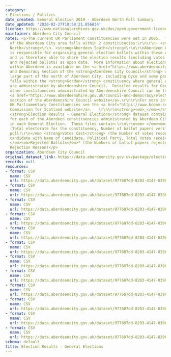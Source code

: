 ```yaml
---
category:
- Elections / Politics
date_created: General Election 2019 - Aberdeen North Poll Summary
date_updated: '2020-02-27T10:58:21.856834'
license: https://www.nationalarchives.gov.uk/doc/open-government-licence/version/3/
maintainer: Aberdeen City Council
notes: <p>The current UK Parliament constituencies were set in 2005.  The majority
  of the Aberdeen City area falls within 2 constituencies:\r\n\r\n- <strong>Aberdeen
  North</strong>\r\n- <strong>Aberdeen South</strong>\r\n\r\nAberdeen City Council
  is responsible for organising general election ballots within these constituencies
  and is therefore able to share the election results (including votes cast per candidate
  and rejected ballots) as open data.  More information about elections and voting
  within Aberdeen is available on the <a href="https://www.aberdeencity.gov.uk/services/council-and-democracy">Council
  and Democracy section of the <strong>Aberdeen City Council</strong> website</a>.\r\n\r\nA
  large part of the north of Aberdeen City, including Dyce and some parts of Bucksburn,
  falls within the <strong>Gordon</strong> constituency where general election ballots
  are administrated by Aberdeenshire Council.  Detailed results for Gordon, and the
  other constituencies administrated by Aberdeenshire Council can be found on the
  <a href="https://www.aberdeenshire.gov.uk/council-and-democracy/elections/">elections
  section of the Aberdeenshire Council website</a>.\r\n\r\nFor more information on
  UK Parliamentary Constituencies see the <a href="https://www.bcomm-scotland.independent.gov.uk/">Boundary
  Commission for Scotland website</a>.   \r\n\r\n<strong><em>_</em></strong><strong><em>_</em></strong><strong><em>_</em></strong><strong><em>_</em></strong><strong><em>_</em></strong><strong><em>_</em></strong><strong><em>_</em></strong>______\r\n\r\n\r\nThe
  <strong>Election Results - General Elections</strong> dataset contains 3 text files
  for each of the Aberdeen constituencies administrated by Aberdeen City Council,
  in each General Election.  These files contain:\r\n\r\n<em> </em><em>Poll summary</em><em>
  (Total electorate for the constituency, Number of ballot papers verified, Percentage
  poll)\r\n</em> <strong>Votes Cast</strong> (the Number of votes recorded for each
  candidate with Name of Candidate, Political Party, Total Votes received)\r\n<em>
  </em><em>Rejected Ballots</em>* (the Numbers of ballot papers rejected for each
  Rejection Reason)</p>
organization: Aberdeen City Council
original_dataset_link: https://data.aberdeencity.gov.uk/package/election-results-general-elections
records: null
resources:
- format: CSV
  name: CSV
  url: https://data.aberdeencity.gov.uk/dataset/977607dd-8203-4147-8396-c11c0e346f60/resource/1e892e6a-4aae-49c8-9371-78f57f7bc78a/download/ge2019-abnorth-poll-summary.csv
- format: CSV
  name: CSV
  url: https://data.aberdeencity.gov.uk/dataset/977607dd-8203-4147-8396-c11c0e346f60/resource/284ca5b8-888e-4bd4-af35-7bfe0b65ea38/download/ge2019-absouth-poll-summary.csv
- format: CSV
  name: CSV
  url: https://data.aberdeencity.gov.uk/dataset/977607dd-8203-4147-8396-c11c0e346f60/resource/cea02ea5-eae0-444f-bc8a-6bc73687ae28/download/ge2019-abnorth-votes-cast.csv
- format: CSV
  name: CSV
  url: https://data.aberdeencity.gov.uk/dataset/977607dd-8203-4147-8396-c11c0e346f60/resource/f32d9103-e3a6-43d6-aa2c-7e7f086860b3/download/ge2019-absouth-votes-cast.csv
- format: CSV
  name: CSV
  url: https://data.aberdeencity.gov.uk/dataset/977607dd-8203-4147-8396-c11c0e346f60/resource/15871e21-59da-407b-b2b6-f19f1cbe0d3d/download/ge2019-abnorth-rejected-ballots.csv
- format: CSV
  name: CSV
  url: https://data.aberdeencity.gov.uk/dataset/977607dd-8203-4147-8396-c11c0e346f60/resource/b56920cc-e9a4-4e1c-ac0e-9d053ce0d61f/download/ge2019-absouth-rejected-ballots.csv
- format: CSV
  name: CSV
  url: https://data.aberdeencity.gov.uk/dataset/977607dd-8203-4147-8396-c11c0e346f60/resource/f0ac28aa-bdc6-496c-adb3-4c88980f97cc/download/ge2017-abnorth-poll-summary.csv
- format: CSV
  name: CSV
  url: https://data.aberdeencity.gov.uk/dataset/977607dd-8203-4147-8396-c11c0e346f60/resource/066c25e5-a824-4c21-8286-6fe474cbcdc0/download/ge2017-absouth-poll-summary.csv
- format: CSV
  name: CSV
  url: https://data.aberdeencity.gov.uk/dataset/977607dd-8203-4147-8396-c11c0e346f60/resource/92196bfa-0f2f-4932-9e24-0a62f5be0d9b/download/ge2017-abnorth-votes-cast.csv
- format: CSV
  name: CSV
  url: https://data.aberdeencity.gov.uk/dataset/977607dd-8203-4147-8396-c11c0e346f60/resource/9cba77e4-2bb8-4ccb-85bb-603802dbe8d3/download/ge2017-absouth-votes-cast.csv
- format: CSV
  name: CSV
  url: https://data.aberdeencity.gov.uk/dataset/977607dd-8203-4147-8396-c11c0e346f60/resource/a161e976-f27b-41f2-a342-b9a6b1e91ee1/download/ge2017-abnorth-rejected-ballots.csv
- format: CSV
  name: CSV
  url: https://data.aberdeencity.gov.uk/dataset/977607dd-8203-4147-8396-c11c0e346f60/resource/f24cdce6-7cfb-4f02-a942-5a394a0ab579/download/ge2017-absouth-rejected-ballots.csv
schema: default
title: Election Results - General Elections
---
```

